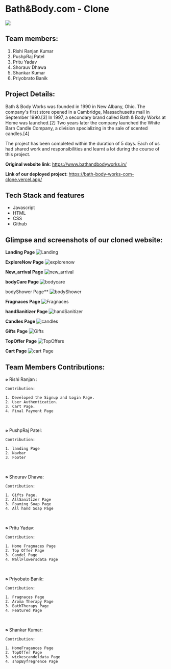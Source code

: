 # Bath&Body.com - Clone

<img src="https://encrypted-tbn0.gstatic.com/images?q=tbn:ANd9GcSjrLoqdYu4haeWRPTxlRxAe0UnxKbAVT6vrg&usqp=CAU" >

## Team members:
1. Rishi Ranjan Kumar
2. PushpRaj Patel
3. Pritu Yadav
4. Shorauv Dhawa
5. Shankar Kumar
6. Priyobrato Banik

## Project Details:
Bath & Body Works was founded in 1990 in New Albany, Ohio. The company's first store opened in a Cambridge, Massachusetts mall in September 1990.[3] In 1997, a secondary brand called Bath & Body Works at Home was launched.[2] Two years later the company launched the White Barn Candle Company, a division specializing in the sale of scented candles.[4]

The project has been completed within the duration of 5 days. Each of us had shared work and responsibilities and learnt a lot during the course of this project.

**Original website link**: https://www.bathandbodyworks.in/

**Link of our deployed project**: https://bath-body-works-com-clone.vercel.app/

## Tech Stack and features
- Javascript
- HTML
- CSS
- Github


## Glimpse and screenshots of our cloned website:
**Landing Page**
![Landing](https://user-images.githubusercontent.com/97913174/185203966-6c1ebb2a-1b47-45e9-9b4d-46e8a388baa7.png)

**ExploreNow Page**
![explorenow](https://user-images.githubusercontent.com/97913174/185203999-d6593f1f-486f-4f11-a420-0c2b11a76b88.png)

**New_arrival Page**
![new_arrival](https://user-images.githubusercontent.com/97913174/185204012-0e6e9d4a-b3b3-472e-b7db-77bf980005a7.png)

**bodyCare Page**
![bodycare](https://user-images.githubusercontent.com/97913174/185204034-48f5dcf3-c18e-4195-99e3-aa84f5367709.png)

bodyShower Page**
![bodyShower](https://user-images.githubusercontent.com/97913174/185204076-00bf465d-081e-4dfc-bfa8-5a255cba7118.png)

**Fragnaces Page**
![Fragnaces](https://user-images.githubusercontent.com/97913174/185204103-69f529a1-2767-4052-b838-84a297f9f2cb.png)

**handSanitizer Page**
![handSanitizer](https://user-images.githubusercontent.com/97913174/185204139-5faf81ed-7253-406d-8470-26b321a19903.png)

**Candles Page**
![candles](https://user-images.githubusercontent.com/97913174/185204165-eb91c4cc-3d85-430e-9cba-578d6eedec48.png)

**Gifts Page**
![Gifts](https://user-images.githubusercontent.com/97913174/185204185-f0a6d76c-26c8-4abb-9e67-e0c4566b9610.png)

**TopOffer Page**
![TopOffers](https://user-images.githubusercontent.com/97913174/185204217-d06a45ca-570b-4b0a-b21d-206460651b5f.png)

**Cart Page**
![cart Page](https://user-images.githubusercontent.com/97913174/185204238-8d122d0b-6295-437f-857b-602831738552.png)


## Team Members Contributions:
 ⁍  Rishi Ranjan :
 
    Contribution:

    1. Developed the Signup and Login Page.
    2. User Authentication.
    3. Cart Page.
    4. Final Payment Page

<br>

  ⁍ PushpRaj Patel:


    Contribution:

    1. landing Page
    2. Navbar
    3. Footer

<br>

  ⁍ Shourav Dhawa:

    Contribution:

    1. Gifts Page.
    2. AllSanitizer Page
    3. Foaming Soap Page
    4. All hand Soap Page

<br>

  ⁍ Pritu Yadav:

    Contribution:
    
    1. Home Fragnaces Page
    2. Top Offer Page
    3. Candel Page
    4. WallFlowersdata Page
    
  <br>

  ⁍ Priyobato Banik:

    Contribution:

    1. Fragnaces Page
    2. Aroma Therapy Page
    3. BathTherapy Page
    4. Featured Page
    
  <br>

  ⁍ Shankar Kumar:

    Contribution:

    1. HomeFragances Page
    2. TopOffer Page
    3. wickescandeldata Page
    4. shopByfregrence Page

 

